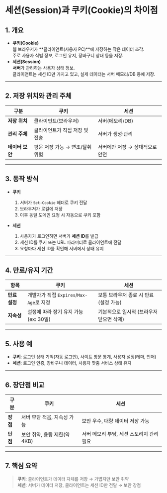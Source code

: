 # 세션(Session)과 쿠키(Cookie)의 차이점

## 1. 개요
- **쿠키(Cookie)**  
  웹 브라우저가 **클라이언트(사용자 PC)**에 저장하는 작은 데이터 조각.  
  주로 사용자 식별 정보, 로그인 유지, 장바구니 상태 등을 저장.
- **세션(Session)**  
  **서버**가 관리하는 사용자 상태 정보.  
  클라이언트는 세션 ID만 가지고 있고, 실제 데이터는 서버 메모리/DB 등에 저장.

---

## 2. 저장 위치와 관리 주체
| 구분 | 쿠키 | 세션 |
|------|------|------|
| **저장 위치** | 클라이언트(브라우저) | 서버(메모리/DB) |
| **관리 주체** | 클라이언트가 직접 저장 및 전송 | 서버가 생성·관리 |
| **데이터 보안** | 평문 저장 가능 → 변조/탈취 위험 | 서버에만 저장 → 상대적으로 안전 |

---

## 3. 동작 방식
- **쿠키**  
  1. 서버가 `Set-Cookie` 헤더로 쿠키 전달  
  2. 브라우저가 로컬에 저장  
  3. 이후 동일 도메인 요청 시 자동으로 쿠키 포함

- **세션**  
  1. 사용자가 로그인하면 서버가 **세션 ID**를 발급  
  2. 세션 ID를 쿠키 또는 URL 파라미터로 클라이언트에 전달  
  3. 요청마다 세션 ID를 확인해 서버에서 상태 유지

---

## 4. 만료/유지 기간
| 항목 | 쿠키 | 세션 |
|------|------|------|
| **만료 설정** | 개발자가 직접 `Expires`/`Max-Age`로 지정 | 보통 브라우저 종료 시 만료(설정 가능) |
| **지속성** | 설정에 따라 장기 유지 가능 (ex: 30일) | 기본적으로 일시적 (브라우저 닫으면 삭제) |

---

## 5. 사용 예
- **쿠키**: 로그인 상태 기억(자동 로그인), 사이트 방문 통계, 사용자 설정(테마, 언어)
- **세션**: 로그인 인증, 장바구니 데이터, 사용자 맞춤 서비스 상태 유지

---

## 6. 장단점 비교

| 구분 | 쿠키 | 세션 |
|------|------|------|
| **장점** | 서버 부담 적음, 지속성 가능 | 보안 우수, 대량 데이터 저장 가능 |
| **단점** | 보안 취약, 용량 제한(약 4KB) | 서버 메모리 부담, 세션 스토리지 관리 필요 |

---

## 7. 핵심 요약
> **쿠키**: 클라이언트가 데이터 자체를 저장 → 가볍지만 보안 취약  
> **세션**: 서버가 데이터 저장, 클라이언트는 세션 ID만 전달 → 보안 강점
